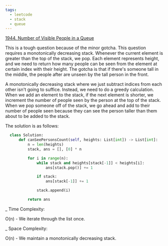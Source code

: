 ```yaml
---
tags:
  - leetcode
  - stack
  - queue
---
```


<a href="https://leetcode.com/problems/number-of-visible-people-in-a-queue/">
1944. Number of Visible People in a Queue</a>

This is a tough question because of the minor gotcha. This question requires a
monotonically decreasing stack. Whenever the current element is greater than the
top of the stack, we pop. Each element represents height, and we need to return
how many people can be seen from the element at certain index with their height.
The gotcha is that if there's someone tall in the middle, the people after are
unseen by the tall person in the front.

A monotonically decreasing stack where we just subtract indices from each other
isn't going to suffice. Instead, we need to do a greedy calculation. When we add
an element to the stack, if the next element is shorter, we increment the number
of people seen by the person at the top of the stack. When we pop someone off of
the stack, we go ahead and add to their number of people seen because they can
see the person taller than them about to be added to the stack.

The solution is as follows:

```python
  class Solution:
      def canSeePersonsCount(self, heights: List[int]) -> List[int]:
          n = len(heights)
          stack, ans = [], [0] * n

          for i in range(n):
              while stack and heights[stack[-1]] < heights[i]:
                  ans[stack.pop()] += 1

              if stack:
                  ans[stack[-1]] += 1

              stack.append(i)

          return ans
```

\_ Time Complexity:

O(n) - We iterate through the list once.

\_ Space Complexity:

O(n) - We maintain a monotonically decreasing stack.
